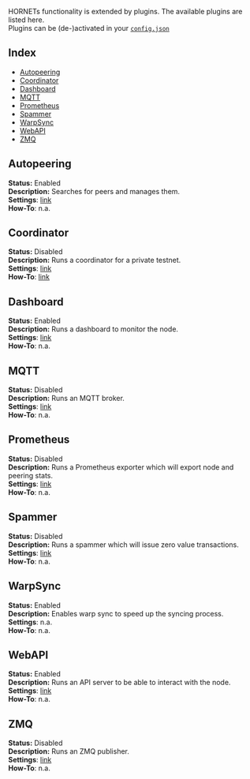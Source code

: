 HORNETs functionality is extended by plugins. The available plugins are listed here.  
Plugins can be (de-)activated in your [`config.json`](./Configuration#node)

## Index

- [Autopeering](#Autopeering)
- [Coordinator](#Coordinator)
- [Dashboard](#Dashboard)
- [MQTT](#MQTT)
- [Prometheus](#Prometheus)
- [Spammer](#Spammer)
- [WarpSync](#WarpSync)
- [WebAPI](#WebAPI)
- [ZMQ](#ZMQ)

## Autopeering

**Status:** Enabled  
**Description:** Searches for peers and manages them.  
**Settings**: [link](./Configuration#network)  
**How-To**: n.a.

## Coordinator

**Status:** Disabled  
**Description:** Runs a coordinator for a private testnet.  
**Settings**: [link](./Configuration#coordinator)  
**How-To**: [link](./Tutorials%3A-Private-Tangle)

## Dashboard

**Status:** Enabled  
**Description:** Runs a dashboard to monitor the node.  
**Settings**: [link](./Configuration#Dashboard)  
**How-To**: n.a.

## MQTT

**Status:** Disabled  
**Description:** Runs an MQTT broker.  
**Settings**: [link](./Configuration#MQTT)  
**How-To**: n.a.

## Prometheus

**Status:** Disabled  
**Description:** Runs a Prometheus exporter which will export node and peering stats.  
**Settings**: [link](./Configuration#Prometheus)  
**How-To**: n.a.

## Spammer

**Status:** Disabled  
**Description:** Runs a spammer which will issue zero value transactions.  
**Settings**: [link](./Configuration#Spammer)  
**How-To**: n.a.

## WarpSync

**Status:** Enabled  
**Description:** Enables warp sync to speed up the syncing process.  
**Settings**: n.a.  
**How-To**: n.a.

## WebAPI

**Status:** Enabled  
**Description:** Runs an API server to be able to interact with the node.  
**Settings**: [link](Configuration#httpAPI)  
**How-To**: n.a.

## ZMQ

**Status:** Disabled  
**Description:** Runs an ZMQ publisher.  
**Settings**: [link](Configuration#ZMQ)  
**How-To**: n.a.
